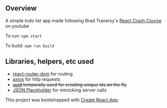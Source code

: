 ## Overview
A simple todo list app made following Brad Traversy's [React Crash Course](https://www.youtube.com/watch?v=sBws8MSXN7A) on youtube 


To run: `npm start`

To build: `npm run build`

## Libraries, helpers, etc used
- [react-router-dom](https://www.npmjs.com/package/react-router-dom) for routing 
- [axios](https://www.npmjs.com/package/axios) for http requests
- ~~[uuid](https://www.npmjs.com/package/uuid) temporaily used for creating unique ids on the fly~~ 
- [JSON Placeholder](https://jsonplaceholder.typicode.com/) for mimicking server calls

This project was bootstrapped with [Create React App](https://github.com/facebook/create-react-app).


